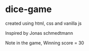 # dice-game
created using html, css and vanilla js 

Inspired by Jonas schmedtmann

Note in the game, Winning score = 30

